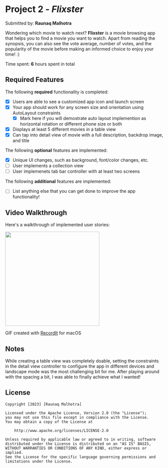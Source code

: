 # Project 2 - *Flixster*

Submitted by: **Raunaq Malhotra**

Wondering which movie to watch next? **Flixster** is a movie browsing app that helps you to find a movie you want to watch. Apart from reading the synopsis, you can also see the vote average, number of votes, and the popularity of the movie before making an informed choice to enjoy your time! :)

Time spent: **6** hours spent in total

## Required Features

The following **required** functionality is completed:

- [x] Users are able to see a customized app icon and launch screen
- [x] Your app should work for any screen size and orientation using AutoLayout constraints
  - [x] Mark here if you will demostrate auto layout implemention as horizontal rotation or different phone size or both
- [x] Displays at least 5 different movies in a table view
- [x] Can tap into detail view of movie with a full description, backdrop image, and title
 
The following **optional** features are implemented:

- [x] Unique UI changes, such as background, font/color changes, etc.
- [ ] User implements a collection view
- [ ] User implemenets tab bar controller with at least two screens

The following **additional** features are implemented:

- [ ] List anything else that you can get done to improve the app functionality!

## Video Walkthrough

Here's a walkthrough of implemented user stories:

<img src="http://g.recordit.co/YzbcI0x6As.gif" width=300/>

GIF created with [RecordIt](https://recordit.co) for macOS

## Notes

While creating a table view was completely doable, setting the constraints in the detail view controller to configure the app in different devices and landscape mode was the most challenging bit for me. After playing around with the spacing a bit, I was able to finally achieve what I wanted!

## License

    Copyright [2023] [Raunaq Malhotra]

    Licensed under the Apache License, Version 2.0 (the "License");
    you may not use this file except in compliance with the License.
    You may obtain a copy of the License at

        http://www.apache.org/licenses/LICENSE-2.0

    Unless required by applicable law or agreed to in writing, software
    distributed under the License is distributed on an "AS IS" BASIS,
    WITHOUT WARRANTIES OR CONDITIONS OF ANY KIND, either express or implied.
    See the License for the specific language governing permissions and
    limitations under the License.
